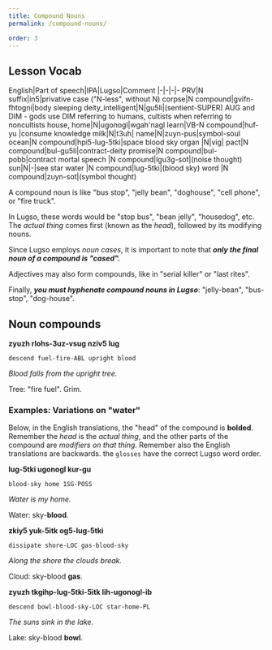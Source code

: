 ```yaml
---
title: Compound Nouns
permalink: /compound-nouns/

order: 3
---
```


## Lesson Vocab

English|Part of speech|IPA|Lugso|Comment
|-|-|-|-
PRV|N suffix|in5|privative case ("N-less", without N)
corpse|N compound|gvifn-fhtogni|body sleeping
deity_intelligent|N|gu5li|(sentient-SUPER) AUG and DIM - gods use DIM referring to humans, cultists when referring to noncultists
house, home|N|ugonogl|wgah'nagl
learn|VB-N compound|huf-yu |consume knowledge
milk|N|t3uh|
name|N|zuyn-pus|symbol-soul
ocean|N compound|hpi5-lug-5tki|space blood sky
organ |N|vig|
pact|N compound|bul-gu5li|contract-deity
promise|N compound|bul-pobb|contract mortal
speech |N compound|lgu3g-sot|(noise thought)
sun|N|-|see star
water |N compound|lug-5tki|(blood sky)
word |N compound|zuyn-sot|(symbol thought)

A compound noun is like "bus stop", "jelly bean", "doghouse", "cell phone", or "fire truck".

In Lugso, these words would be "stop bus", "bean jelly", "housedog", etc. The _actual thing_ comes first (known as the _head_), followed by its modifying nouns.

Since Lugso employs _noun cases_, it is important to note that _**only the final noun of a compound is "cased".**_

Adjectives may also form compounds, like in "serial killer" or "last rites".

Finally, _**you must hyphenate compound nouns in Lugso**_: "jelly-bean", "bus-stop", "dog-house".

## Noun compounds

**zyuzh rlohs-3uz-vsug nziv5 lug**

`descend fuel-fire-ABL upright blood`

_Blood falls from the upright tree._

Tree: "fire fuel". Grim.

### Examples: Variations on "water"

Below, in the English translations, the "head" of the compound is **bolded**. Remember the _head_ is the _actual thing_, and the other parts of the compound are _modifiers on that thing_. Remember also the English translations are backwards. the `glosses` have the correct Lugso word order.

**lug-5tki ugonogl kur-gu**

`blood-sky home 1SG-POSS`

_Water is my home._

Water: sky-**blood**.

**zkiy5 yuk-5itk og5-lug-5tki**

`dissipate shore-LOC gas-blood-sky`

_Along the shore the clouds break._

Cloud: sky-blood **gas**.

**zyuzh tkgihp-lug-5tki-5itk lih-ugonogl-ib**

`descend bowl-blood-sky-LOC star-home-PL`

_The suns sink in the lake._

Lake: sky-blood **bowl**.
